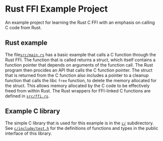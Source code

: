 # Rust FFI Example Project

An example project for learning the Rust C FFI with an emphasis
on calling C code from Rust.

## Rust example

The file[`src/main.rs`](src/main.rs) has a basic example that calls a C
function through the Rust FFI. The function that is called returns a struct, which itself contains a function
pointer that depends on arguments of the function call. The Rust program then procides an API that calls the C function pointer. The struct that is returned from the C
function also includes a pointer to a cleanup function that calls the libc `free` function,
to delete the memory allocated for the struct. This allows memory allocated
by the C code to be effectively freed from within Rust. The Rust wrappers for
FFI-linked C functions are defined in [`src/ffi.rs`](src/ffi.rs).

## Example C library

The simple C library that is used for this example is in the [`c/`](c/)
subdirectory. See [`c/include/test.h`](c/include/test.h) for the definitions of
functions and types in the public interface of this library.
